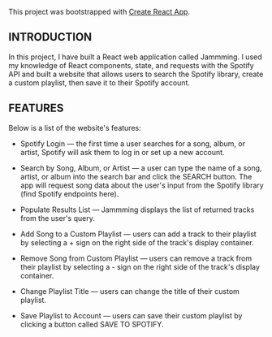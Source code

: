 This project was bootstrapped with [Create React App](https://github.com/facebookincubator/create-react-app).

## INTRODUCTION

In this project, I have built a React web application called Jammming. I used my knowledge of React components, state, and requests with the Spotify API and built a website that allows users to search the Spotify library, create a custom playlist, then save it to their Spotify account.

## FEATURES

Below is a list of the website's features:

* Spotify Login — the first time a user searches for a song, album, or artist, Spotify will ask them to log in or set up a new account.

* Search by Song, Album, or Artist — a user can type the name of a song, artist, or album into the search bar and click the SEARCH button. The app will request song data about the user's input from the Spotify library (find Spotify endpoints here).

* Populate Results List — Jammming displays the list of returned tracks from the user's query.

* Add Song to a Custom Playlist — users can add a track to their playlist by selecting a + sign on the right side of the track's display container.

* Remove Song from Custom Playlist — users can remove a track from their playlist by selecting a - sign on the right side of the track's display container.

* Change Playlist Title — users can change the title of their custom playlist.

* Save Playlist to Account — users can save their custom playlist by clicking a button called SAVE TO SPOTIFY.
